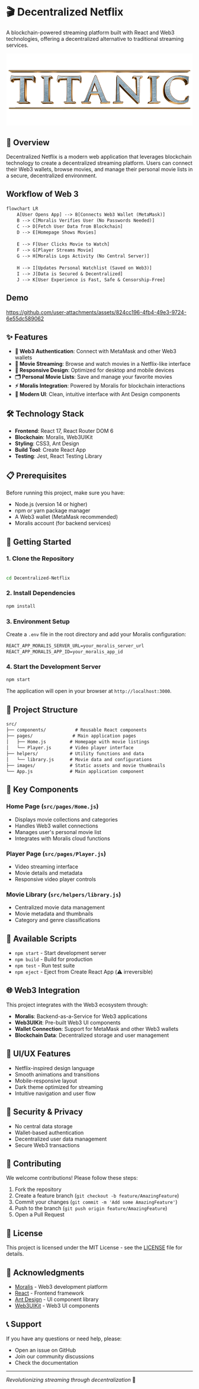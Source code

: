 # 🎬 Decentralized Netflix

A blockchain-powered streaming platform built with React and Web3 technologies, offering a decentralized alternative to traditional streaming services.

![Netflix Logo](./src/images/movieLogo.png)

## 🌟 Overview




Decentralized Netflix is a modern web application that leverages blockchain technology to create a decentralized streaming platform. Users can connect their Web3 wallets, browse movies, and manage their personal movie lists in a secure, decentralized environment.

## Workflow of Web 3 

```mermaid
flowchart LR
    A[User Opens App] --> B[Connects Web3 Wallet (MetaMask)]
    B --> C[Moralis Verifies User (No Passwords Needed)]
    C --> D[Fetch User Data from Blockchain]
    D --> E[Homepage Shows Movies]

    E --> F[User Clicks Movie to Watch]
    F --> G[Player Streams Movie]
    G --> H[Moralis Logs Activity (No Central Server)]

    H --> I[Updates Personal Watchlist (Saved on Web3)]
    I --> J[Data is Secured & Decentralized]
    J --> K[User Experience is Fast, Safe & Censorship-Free]
```



## Demo




https://github.com/user-attachments/assets/824cc196-4fb4-49e3-9724-6e55dc589062






## ✨ Features

- **🔐 Web3 Authentication**: Connect with MetaMask and other Web3 wallets
- **🎥 Movie Streaming**: Browse and watch movies in a Netflix-like interface
- **📱 Responsive Design**: Optimized for desktop and mobile devices
- **🗂️ Personal Movie Lists**: Save and manage your favorite movies
- **⚡ Moralis Integration**: Powered by Moralis for blockchain interactions
- **🎨 Modern UI**: Clean, intuitive interface with Ant Design components

## 🛠️ Technology Stack

- **Frontend**: React 17, React Router DOM 6
- **Blockchain**: Moralis, Web3UIKit
- **Styling**: CSS3, Ant Design
- **Build Tool**: Create React App
- **Testing**: Jest, React Testing Library

## 📋 Prerequisites

Before running this project, make sure you have:

- Node.js (version 14 or higher)
- npm or yarn package manager
- A Web3 wallet (MetaMask recommended)
- Moralis account (for backend services)

## 🚀 Getting Started

### 1. Clone the Repository

```bash

cd Decentralized-Netflix
```

### 2. Install Dependencies

```bash
npm install
```

### 3. Environment Setup

Create a `.env` file in the root directory and add your Moralis configuration:

```env
REACT_APP_MORALIS_SERVER_URL=your_moralis_server_url
REACT_APP_MORALIS_APP_ID=your_moralis_app_id
```

### 4. Start the Development Server

```bash
npm start
```

The application will open in your browser at `http://localhost:3000`.

## 📁 Project Structure

```
src/
├── components/           # Reusable React components
├── pages/               # Main application pages
│   ├── Home.js         # Homepage with movie listings
│   └── Player.js       # Video player interface
├── helpers/            # Utility functions and data
│   └── library.js      # Movie data and configurations
├── images/             # Static assets and movie thumbnails
└── App.js              # Main application component
```

## 🎯 Key Components

### Home Page (`src/pages/Home.js`)
- Displays movie collections and categories
- Handles Web3 wallet connections
- Manages user's personal movie list
- Integrates with Moralis cloud functions

### Player Page (`src/pages/Player.js`)
- Video streaming interface
- Movie details and metadata
- Responsive video player controls

### Movie Library (`src/helpers/library.js`)
- Centralized movie data management
- Movie metadata and thumbnails
- Category and genre classifications

## 🔧 Available Scripts

- `npm start` - Start development server
- `npm build` - Build for production
- `npm test` - Run test suite
- `npm eject` - Eject from Create React App (⚠️ irreversible)

## 🌐 Web3 Integration

This project integrates with the Web3 ecosystem through:

- **Moralis**: Backend-as-a-Service for Web3 applications
- **Web3UIKit**: Pre-built Web3 UI components
- **Wallet Connection**: Support for MetaMask and other Web3 wallets
- **Blockchain Data**: Decentralized storage and user management

## 🎨 UI/UX Features

- Netflix-inspired design language
- Smooth animations and transitions
- Mobile-responsive layout
- Dark theme optimized for streaming
- Intuitive navigation and user flow

## 🔐 Security & Privacy

- No central data storage
- Wallet-based authentication
- Decentralized user data management
- Secure Web3 transactions

## 🤝 Contributing

We welcome contributions! Please follow these steps:

1. Fork the repository
2. Create a feature branch (`git checkout -b feature/AmazingFeature`)
3. Commit your changes (`git commit -m 'Add some AmazingFeature'`)
4. Push to the branch (`git push origin feature/AmazingFeature`)
5. Open a Pull Request

## 📄 License

This project is licensed under the MIT License - see the [LICENSE](LICENSE) file for details.

## 🙏 Acknowledgments

- [Moralis](https://moralis.io/) - Web3 development platform
- [React](https://reactjs.org/) - Frontend framework
- [Ant Design](https://ant.design/) - UI component library
- [Web3UIKit](https://github.com/web3ui/web3uikit) - Web3 UI components

## 📞 Support

If you have any questions or need help, please:

- Open an issue on GitHub
- Join our community discussions
- Check the documentation

---



*Revolutionizing streaming through decentralization* 🚀
